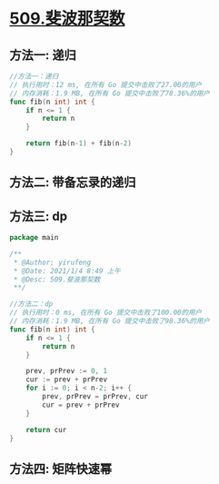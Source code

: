 # [509.斐波那契数](https://leetcode-cn.com/problems/fibonacci-number/)


## 方法一: 递归
```go
//方法一：递归
// 执行用时：12 ms, 在所有 Go 提交中击败了27.00的用户
// 内存消耗：1.9 MB, 在所有 Go 提交中击败了78.36%的用户
func fib(n int) int {
	if n <= 1 {
		return n
	}

	return fib(n-1) + fib(n-2)
}

```

## 方法二: 带备忘录的递归


## 方法三: dp

```go
package main

/**
 * @Author: yirufeng
 * @Date: 2021/1/4 8:49 上午
 * @Desc: 509.斐波那契数
 **/

//方法二：dp
// 执行用时：0 ms, 在所有 Go 提交中击败了100.00的用户
// 内存消耗：1.9 MB, 在所有 Go 提交中击败了98.36%的用户
func fib(n int) int {
	if n <= 1 {
		return n
	}

	prev, prPrev := 0, 1
	cur := prev + prPrev
	for i := 0; i < n-2; i++ {
		prev, prPrev = prPrev, cur
		cur = prev + prPrev
	}

	return cur
}


```

## 方法四: 矩阵快速幂